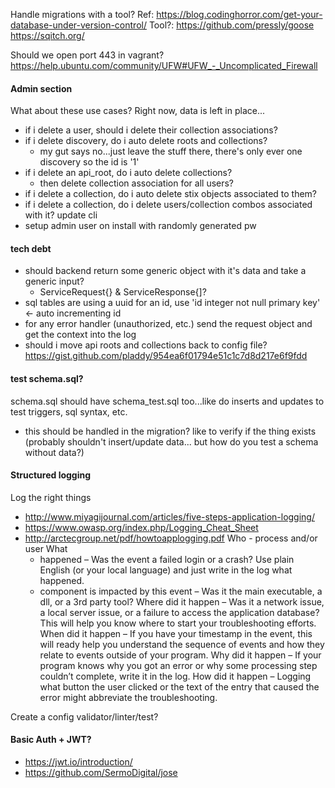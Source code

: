 Handle migrations with a tool?
  Ref: https://blog.codinghorror.com/get-your-database-under-version-control/
  Tool?: https://github.com/pressly/goose
         https://sqitch.org/

Should we open port 443 in vagrant? https://help.ubuntu.com/community/UFW#UFW_-_Uncomplicated_Firewall

#### Admin section
What about these use cases?  Right now, data is left in place...
  - if i delete a user, should i delete their collection associations?
  - if i delete discovery, do i auto delete roots and collections?
    - my gut says no...just leave the stuff there, there's only ever one discovery so the id is '1'
  - if i delete an api_root, do i auto delete collections?
    - then delete collection association for all users?
  - if i delete a collection, do i auto delete stix objects associated to them?
  - if i delete a collection, do i delete users/collection combos associated with it?
update cli
  - setup admin user on install with randomly generated pw

#### tech debt
- should backend return some generic object with it's data and take a generic input?
  - ServiceRequest{} & ServiceResponse{]?
- sql tables are using a uuid for an id, use 'id integer not null primary key' <- auto incrementing id
- for any error handler (unauthorized, etc.) send the request object and get the context into the log
- should i move api roots and collections back to config file? https://gist.github.com/pladdy/954ea6f01794e51c1c7d8d217e6f9fdd

#### test schema.sql?
schema.sql should have schema_test.sql too...like do inserts and updates to test triggers, sql syntax, etc.
- this should be handled in the migration?  like to verify if the thing exists (probably shouldn't insert/update data...
  but how do you test a schema without data?)

#### Structured logging
Log the right things
  - http://www.miyagijournal.com/articles/five-steps-application-logging/
  - https://www.owasp.org/index.php/Logging_Cheat_Sheet
  - http://arctecgroup.net/pdf/howtoapplogging.pdf
  Who - process and/or user
  What
    - happened – Was the event a failed login or a crash? Use plain English (or your local language) and just write in the log what happened.
    - component is impacted by this event – Was it the main executable, a dll, or a 3rd party tool?
  Where did it happen – Was it a network issue, a local server issue, or a failure to access the application database? This will help you know where to start your troubleshooting efforts.
  When did it happen – If you have your timestamp in the event, this will ready help you understand the sequence of events and how they relate to events outside of your program.
  Why did it happen – If your program knows why you got an error or why some processing step couldn’t complete, write it in the log.
  How did it happen – Logging what button the user clicked or the text of the entry that caused the error might abbreviate the troubleshooting.

Create a config validator/linter/test?

#### Basic Auth + JWT?
  - https://jwt.io/introduction/
  - https://github.com/SermoDigital/jose
